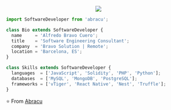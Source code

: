 <p align="center">
  <img src="https://coinmotion.com/wp-content/uploads/2020/07/ethereum-ether-logo-dorado-1000-671.jpg" />
</p>

```js
import SoftwareDeveloper from 'abracu';

class Bio extends SoftwareDeveloper {
  name     = 'Alfredo Bravo Cuero';
  title    = 'Software Engineering Consultant';
  company  = 'Bravo Solution | Remote';
  location = 'Barcelona, ES';
}

class Skills extends SoftwareDeveloper {
  languages  = ['JavaScript', 'Solidity', 'PHP', 'Python'];
  databases  = ['MySQL', 'MongoDB', 'PostgreSQL'];
  frameworks = ['vTiger', 'React Native', 'Nest', 'Truffle'];
}
```

⭐️ From [Abracu](https://github.com/abracu)
